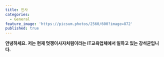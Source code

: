 ```yaml
---
title: 인사
categories:
  - General
feature_image: 'https://picsum.photos/2560/600?image=872'
published: true
---
```


**안녕하세요. 저는 현재 멋쟁이사자처럼이라는 IT교육업체에서 일하고 있는 강석균입니다.**
